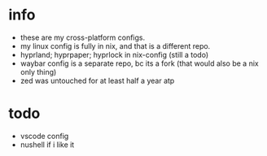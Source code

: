 # info
- these are my cross-platform configs.
- my linux config is fully in nix, and that is a different repo.
- hyprland; hyprpaper; hyprlock in nix-config (still a todo)
- waybar config is a separate repo, bc its a fork (that would also be a nix only thing)
- zed was untouched for at least half a year atp

# todo
- vscode config
- nushell if i like it
